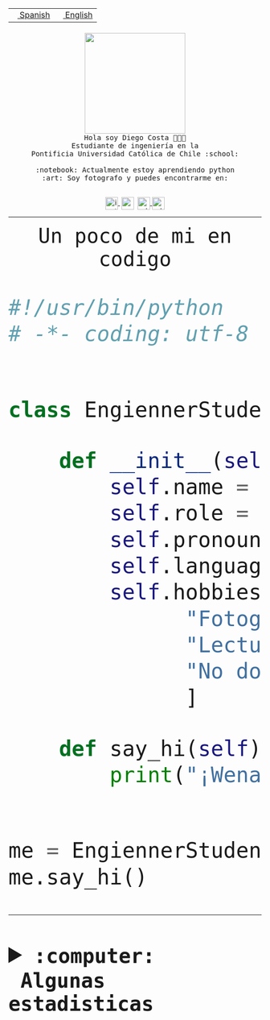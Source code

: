 <table border="0"  align="right">
 <tr><td><a href="README.md"><img src="https://upload.wikimedia.org/wikipedia/commons/thumb/8/89/Bandera_de_Espa%C3%B1a.svg/1200px-Bandera_de_Espa%C3%B1a.svg.png" height="10"> Spanish</a></td>
 <td><a href="README.en.md"><img src="https://upload.wikimedia.org/wikipedia/commons/a/a4/Flag_of_the_United_States.svg" height="10"> English</a></td></tr>
</table><br><br><br>


<p align="center">
  <img src="https://github.com/diegocostares/diegocostares/blob/main/Images/aaa2.gif?raw=true" height="200px" weight="200px">
  <br><samp>
    Hola soy Diego Costa 👨🏻‍💻<br>
    Estudiante de ingeniería en la <br>
    Pontificia Universidad Católica de Chile :school:<br>
  <br>
    :notebook: Actualmente estoy aprendiendo python <br>
    :art: Soy fotografo y puedes encontrarme en: <br>
  <br></samp>
  
</p>

<p align="center">
   <a href="https://instagram.com/diegocosta_no" target="blank">
    <img 
    align="center" src="https://cdn.jsdelivr.net/npm/simple-icons@3.0.1/icons/instagram.svg" alt="instagram" height="25px" width="25px" />
  </a>
  <a style="border: 3px solid; color: white;"href="https://t.me/diegocosta_no" target="blank">
  <img
  align="center" alt="Telegram" width="25px" src="https://icons-for-free.com/iconfiles/png/512/Telegram-1324888767380505522.png" />
</a>
<a href="https://api.whatsapp.com/send?phone=56971897835&text=Hola!" target="blank">
  <img
  align="center" alt="wtsp" width="25px" src="https://img.icons8.com/pastel-glyph/2x/whatsapp--v2.png" />
</a>
<a href="https://www.linkedin.com/in/diego-costa-786249213/" target="blank">
  <img
  align="center" alt="wtsp" width="25px" src="https://img.icons8.com/metro/452/linkedin.png" />
</a>

  </a>
</p>

---


<p align="center"><font size="25"><samp>Un poco de mi en codigo</samp></front></p>


```python
#!/usr/bin/python
# -*- coding: utf-8 -*-


class EngiennerStudent:

    def __init__(self):
        self.name = "Diego Costa"
        self.role = "Estudiante"
        self.pronouns = "he/him"
        self.language_spoken = ["es_CL", "en_US"]
        self.hobbies = [
              "Fotografia",
              "Lectura",
              "No dormir",
              ]

    def say_hi(self):
        print("¡Wena mundo!")


me = EngiennerStudent()
me.say_hi()
```
---
<details>
  <summary><b><samp>:computer: &nbsp;Algunas estadisticas</samp></b></summary>
  <br/></p>

<!--START_SECTION:waka-->
![Code Time](http://img.shields.io/badge/Code%20Time-791%20hrs%203%20mins-blue)

**Soy nocturno 🦉** 

```text
🌞 Mañana                 9 commits           ░░░░░░░░░░░░░░░░░░░░░░░░░   00.41 % 
🌆 Día                    684 commits         ████████░░░░░░░░░░░░░░░░░   30.94 % 
🌃 Tarde                  946 commits         ███████████░░░░░░░░░░░░░░   42.79 % 
🌙 Noche                  572 commits         ██████░░░░░░░░░░░░░░░░░░░   25.87 % 
```
📅 **Soy más productivo los Martes** 

```text
Lunes                    342 commits         ████░░░░░░░░░░░░░░░░░░░░░   15.47 % 
Martes                   449 commits         █████░░░░░░░░░░░░░░░░░░░░   20.31 % 
Miércoles                301 commits         ███░░░░░░░░░░░░░░░░░░░░░░   13.61 % 
Jueves                   274 commits         ███░░░░░░░░░░░░░░░░░░░░░░   12.39 % 
Viernes                  365 commits         ████░░░░░░░░░░░░░░░░░░░░░   16.51 % 
Sábado                   204 commits         ██░░░░░░░░░░░░░░░░░░░░░░░   09.23 % 
Domingo                  276 commits         ███░░░░░░░░░░░░░░░░░░░░░░   12.48 % 
```


📊 **Esta semana me dediqué a** 

```text
🐱‍💻 Proyectos: 
2023-1-S4-Grupo2-Movil   1 hr 20 mins        ███████░░░░░░░░░░░░░░░░░░   28.94 % 
proyecto-grupo-07-main   1 hr 19 mins        ███████░░░░░░░░░░░░░░░░░░   28.57 % 
Arqui-31                 40 mins             ████░░░░░░░░░░░░░░░░░░░░░   14.57 % 
2023-1-S4-Grupo2-Web     35 mins             ███░░░░░░░░░░░░░░░░░░░░░░   12.58 % 
diagramas                16 mins             █░░░░░░░░░░░░░░░░░░░░░░░░   05.79 % 
```


 Last Updated on 11/04/2023 01:26:46 UTC
<!--END_SECTION:waka-->
  
  

<p align="center"> <img src="https://github-readme-stats.vercel.app/api?username=diegocostares&show_icons=true&theme=ayu-mirage" alt="abhisheknaiidu" /></p>
 
</details>
